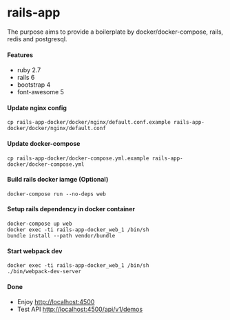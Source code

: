 # rails-app
The purpose aims to provide a boilerplate by docker/docker-compose, rails, redis and postgresql.

#### Features
- ruby 2.7
- rails 6
- bootstrap 4
- font-awesome 5



#### Update nginx config
```
cp rails-app-docker/docker/nginx/default.conf.example rails-app-docker/docker/nginx/default.conf
```


#### Update docker-compose
```
cp rails-app-docker/docker-compose.yml.example rails-app-docker/docker-compose.yml
```


#### Build rails docker iamge (Optional)
```
docker-compose run --no-deps web
```


#### Setup rails dependency in docker container
```
docker-compose up web
docker exec -ti rails-app-docker_web_1 /bin/sh
bundle install --path vendor/bundle
```

#### Start webpack dev
```
docker exec -ti rails-app-docker_web_1 /bin/sh
./bin/webpack-dev-server
```

#### Done
- Enjoy [http://localhost:4500](http://localhost:4500)
- Test API [http://localhost:4500/api/v1/demos](http://localhost:4500/api/v1/demos)

